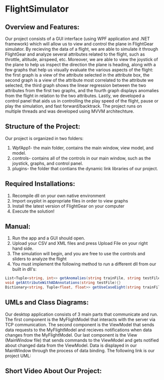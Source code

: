 # FlightSimulator

## Overview and Features: 

Our project consists of a GUI interface (using WPF application and .NET framework) which will allow us to view and control the plane in FlightGear simulator. By recieving the data of a flight, we are able to simulate it through FlightGear and analyze several attributes related to the flight, such as throttle, altitude, airspeed, etc. Moreover, we are able to view the joystick of the plane to help us inspect the direction the plane is heading, along with a few graphs that help us visually evaluate the various aspects of the flight: the first graph is a view of the attribute selected in the attribute box, the second graph is a view of the attribute most correlated to the attribute we selected, the third graph shows the linear regression between the two attributes from the first two graphs, and the fourth graph displays anomalies from the flight in relation to the two attributes. Lastly, we developed a control panel that aids us in controlling the play speed of the flight, pause or play the simulation, and fast forward/backtrack. 
The project runs on multiple threads and was developed using MVVM architechture.

## Structure of the Project: 

Our project is organized in two folders: 

1. WpfApp1- the main folder, contains the main window, view model, and model. 
2. controls- contains all of the controls in our main window, such as the joystick, graphs, and control panel.
3. plugins- the folder that contians the dynamic link libraries of our project.

## Required Installations: 

1. Recompile dll on your own native environment 
2. Import oxyplot in appropriate files in order to view graphs
3. Install the latest version of FlightGear on your computer 
4. Execute the solution! 

## Manual: 

1. Run the app and a GUI should open.
2. Upload your CSV and XML files and press Upload File on your right hand side. 
3. The simulation will begin, and you are free to use the controls and sliders to analyze the flight 
4. You must implement the following method to run a different dll from our built in dll's:

```cs
List<Tuple<string, int>> getAnomalies(string trainFile, string testFile){}
void getAttributeWithADAnnotations(string testFile){}
Dictionary<string, Tuple<float, float>> getUseCaseEight(string trainFile){}
```

## UMLs and Class Diagrams: 

Our desktop application consists of 3 main parts that communicate and run. The first component is the MyFlightModel that interacts with the server via TCP communication. The second component is the ViewModel that sends data requests to the MyFlightModel and recieves notifications when data changes from the MyFlightModel. Our last component is the View (MainWindow file) that sends commands to the ViewModel and gets notified about changed data from the ViewModel. Data is displayed in our MainWindow through the process of data binding. The following link is our project UML: 

## Short Video About Our Project: 


